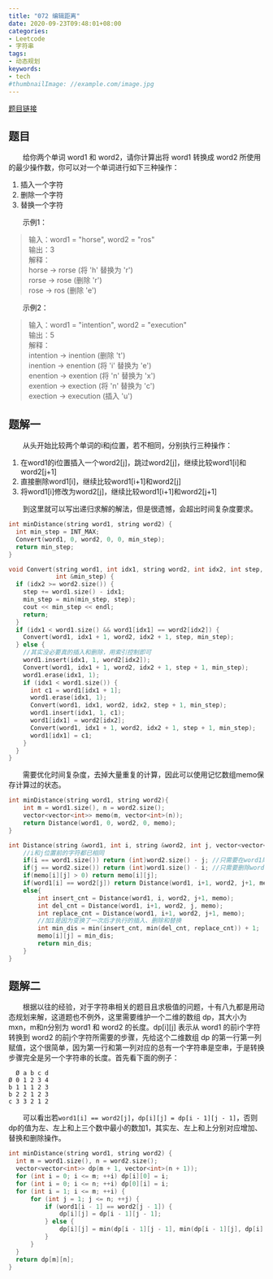 ```yaml
---
title: "072 编辑距离"
date: 2020-09-23T09:48:01+08:00
categories:
- Leetcode
- 字符串
tags:
- 动态规划
keywords:
- tech
#thumbnailImage: //example.com/image.jpg
---
```

[题目链接](https://leetcode-cn.com/problems/edit-distance/)
<!--more-->
## 题目
　　给你两个单词 word1 和 word2，请你计算出将 word1 转换成 word2 所使用的最少操作数，你可以对一个单词进行如下三种操作：
1. 插入一个字符
2. 删除一个字符
3. 替换一个字符

　　示例1：
> 输入：word1 = "horse", word2 = "ros"  
输出：3  
解释：  
horse -> rorse (将 'h' 替换为 'r')  
rorse -> rose (删除 'r')  
rose -> ros (删除 'e')

　　示例2：
> 输入：word1 = "intention", word2 = "execution"  
输出：5  
解释：  
intention -> inention (删除 't')  
inention -> enention (将 'i' 替换为 'e')  
enention -> exention (将 'n' 替换为 'x')  
exention -> exection (将 'n' 替换为 'c')  
exection -> execution (插入 'u')

## 题解一
　　从头开始比较两个单词的i和j位置，若不相同，分别执行三种操作：
1. 在word1的i位置插入一个word2[j]，跳过word2[j]，继续比较word1[i]和word2[j+1]
2. 直接删除word1[i]，继续比较word1[i+1]和word2[j]
3. 将word1[i]修改为word2[j]，继续比较word1[i+1]和word2[j+1]

　　到这里就可以写出递归求解的解法，但是很遗憾，会超出时间复杂度要求。

```cpp
int minDistance(string word1, string word2) {
  int min_step = INT_MAX;
  Convert(word1, 0, word2, 0, 0, min_step);
  return min_step;
}

void Convert(string word1, int idx1, string word2, int idx2, int step,
             int &min_step) {
  if (idx2 >= word2.size()) {
    step += word1.size() - idx1;
    min_step = min(min_step, step);
    cout << min_step << endl;
    return;
  }
  if (idx1 < word1.size() && word1[idx1] == word2[idx2]) {
    Convert(word1, idx1 + 1, word2, idx2 + 1, step, min_step);
  } else {
    //其实没必要真的插入和删除，用索引控制即可
    word1.insert(idx1, 1, word2[idx2]);
    Convert(word1, idx1 + 1, word2, idx2 + 1, step + 1, min_step);
    word1.erase(idx1, 1);
    if (idx1 < word1.size()) {
      int c1 = word1[idx1 + 1];
      word1.erase(idx1, 1);
      Convert(word1, idx1, word2, idx2, step + 1, min_step);
      word1.insert(idx1, 1, c1);
      word1[idx1] = word2[idx2];
      Convert(word1, idx1 + 1, word2, idx2 + 1, step + 1, min_step);
      word1[idx1] = c1;
    }
  }
}
```

　　需要优化时间复杂度，去掉大量重复的计算，因此可以使用记忆数组memo保存计算过的状态。

```cpp
int minDistance(string word1, string word2){
    int m = word1.size(), n = word2.size();
    vector<vector<int>> memo(m, vector<int>(n));
    return Distance(word1, 0, word2, 0, memo);
}

int Distance(string &word1, int i, string &word2, int j, vector<vector<int>> &memo){
    //i和j位置前的字符都已相同
    if(i == word1.size()) return (int)word2.size() - j; //只需要在word1尾部增加
    if(j == word2.size()) return (int)word1.size() - i; //只需要删除word1尾部
    if(memo[i][j] > 0) return memo[i][j];
    if(word1[i] == word2[j]) return Distance(word1, i+1, word2, j+1, memo);
    else{
        int insert_cnt = Distance(word1, i, word2, j+1, memo);
        int del_cnt = Distance(word1, i+1, word2, j, memo);
        int replace_cnt = Distance(word1, i+1, word2, j+1, memo);
        //加1是因为变换了一次后才执行的插入、删除和替换
        int min_dis = min(insert_cnt, min(del_cnt, replace_cnt)) + 1;
        memo[i][j] = min_dis;
        return min_dis;
    }
}
```

## 题解二
　　根据以往的经验，对于字符串相关的题目且求极值的问题，十有八九都是用动态规划来解，这道题也不例外，这里需要维护一个二维的数组 dp，其大小为 mxn，m和n分别为 word1 和 word2 的长度。dp[i][j] 表示从 word1 的前i个字符转换到 word2 的前j个字符所需要的步骤，先给这个二维数组 dp 的第一行第一列赋值，这个很简单，因为第一行和第一列对应的总有一个字符串是空串，于是转换步骤完全是另一个字符串的长度。首先看下面的例子：

```
  Ø a b c d
Ø 0 1 2 3 4
b 1 1 1 2 3
b 2 2 1 2 3
c 3 3 2 1 2
```
　　可以看出若`word1[i] == word2[j]`，`dp[i][j] = dp[i - 1][j - 1]`，否则dp的值为左、左上和上三个数中最小的数加1，其实左、左上和上分别对应增加、替换和删除操作。

```cpp
int minDistance(string word1, string word2) {
  int m = word1.size(), n = word2.size();
  vector<vector<int>> dp(m + 1, vector<int>(n + 1));
  for (int i = 0; i <= m; ++i) dp[i][0] = i;
  for (int i = 0; i <= n; ++i) dp[0][i] = i;
  for (int i = 1; i <= m; ++i) {
      for (int j = 1; j <= n; ++j) {
          if (word1[i - 1] == word2[j - 1]) {
              dp[i][j] = dp[i - 1][j - 1];
          } else {
              dp[i][j] = min(dp[i - 1][j - 1], min(dp[i - 1][j], dp[i][j - 1])) + 1;
          }
      }
  }
  return dp[m][n];
}
```
